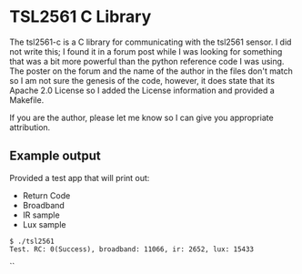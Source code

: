# TSL2561 C Library 

The tsl2561-c is a C library for communicating with the tsl2561 sensor. I did not write this; I found it in a forum post while I was looking for something that was a bit more powerful than the python reference code I was using. The poster on the forum and the name of the author in the files don't match so I am not sure the genesis of the code, however, it does state that its Apache 2.0 License so I added the License information and provided a Makefile. 

If you are the author, please let me know so I can give you appropriate attribution.



## Example output

Provided a test app that will print out: 

* Return Code
* Broadband
* IR sample
* Lux sample

```shell
$ ./tsl2561
Test. RC: 0(Success), broadband: 11066, ir: 2652, lux: 15433
```
``
